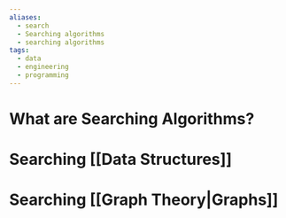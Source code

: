 ```yaml
---
aliases:
  - search
  - Searching algorithms
  - searching algorithms
tags:
  - data
  - engineering
  - programming
---
```

# What are Searching Algorithms?

# Searching [[Data Structures]]

# Searching [[Graph Theory|Graphs]]
